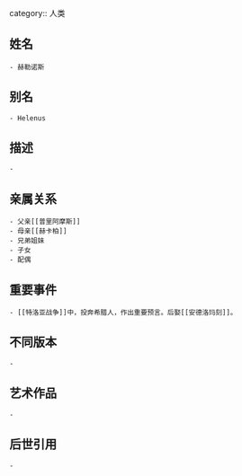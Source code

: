 category:: 人类
## 姓名
	- 赫勒诺斯
## 别名
	- Helenus
## 描述
	-
## 亲属关系
	- 父亲[[普里阿摩斯]]
	- 母亲[[赫卡柏]]
	- 兄弟姐妹
	- 子女
	- 配偶
## 重要事件
	- [[特洛亚战争]]中，投奔希腊人，作出重要预言。后娶[[安德洛玛刻]]。
## 不同版本
	-
## 艺术作品
	-
## 后世引用
	-

